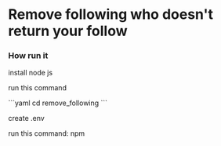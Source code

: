 <h1>Remove following who doesn't return your follow</h1>
<h3>How run it</h3>
<p>install node js</p>
<p>run this command</p>
```yaml
    cd remove_following 
```
<p>create .env</p>
<p>run this command: npm </p>
